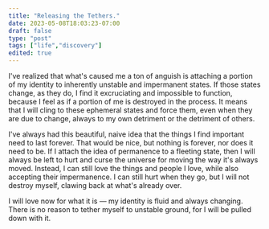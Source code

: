 ```yaml
---
title: "Releasing the Tethers."
date: 2023-05-08T18:03:23-07:00
draft: false
type: "post"
tags: ["life","discovery"]
edited: true
---
```


I've realized that what's caused me a ton of anguish is attaching a portion of my identity to inherently unstable and impermanent states. If those states change, as they do, I find it excruciating and impossible to function, because I feel as if a portion of me is destroyed in the process. It means that I will cling to these ephemeral states and force them, even when they are due to change, always to my own detriment or the detriment of others.

I've always had this beautiful, naive idea that the things I find important need to last forever. That would be nice, but nothing is forever, nor does it need to be. If I attach the idea of permanence to a fleeting state, then I will always be left to hurt and curse the universe for moving the way it's always moved. Instead, I can still love the things and people I love, while also accepting their impermanence. I can still hurt when they go, but I will not destroy myself, clawing back at what's already over.

I will love now for what it is — my identity is fluid and always changing. There is no reason to tether myself to unstable ground, for I will be pulled down with it.
